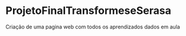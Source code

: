 # ProjetoFinalTransformeseSerasa
Criação de uma pagina web com todos os aprendizados dados em aula 
